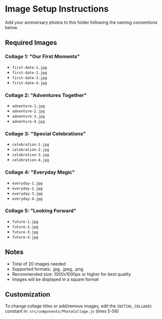 # Image Setup Instructions

Add your anniversary photos to this folder following the naming conventions below.

## Required Images

### Collage 1: "Our First Moments"
- `first-date-1.jpg`
- `first-date-2.jpg`
- `first-date-3.jpg`
- `first-date-4.jpg`

### Collage 2: "Adventures Together"
- `adventure-1.jpg`
- `adventure-2.jpg`
- `adventure-3.jpg`
- `adventure-4.jpg`

### Collage 3: "Special Celebrations"
- `celebration-1.jpg`
- `celebration-2.jpg`
- `celebration-3.jpg`
- `celebration-4.jpg`

### Collage 4: "Everyday Magic"
- `everyday-1.jpg`
- `everyday-2.jpg`
- `everyday-3.jpg`
- `everyday-4.jpg`

### Collage 5: "Looking Forward"
- `future-1.jpg`
- `future-2.jpg`
- `future-3.jpg`
- `future-4.jpg`

## Notes

- Total of 20 images needed
- Supported formats: .jpg, .jpeg, .png
- Recommended size: 1000x1000px or higher for best quality
- Images will be displayed in a square format

## Customization

To change collage titles or add/remove images, edit the `INITIAL_COLLAGES` constant in:
`src/components/PhotoCollage.js` (lines 5-56)
